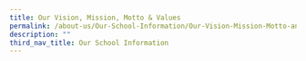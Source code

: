 ```yaml
---
title: Our Vision, Mission, Motto & Values
permalink: /about-us/Our-School-Information/Our-Vision-Mission-Motto-and-Values/
description: ""
third_nav_title: Our School Information
---
```

